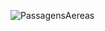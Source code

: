 ![PassagensAereas](https://user-images.githubusercontent.com/93839166/186950928-ceaa7aa1-4a2a-499b-b4fa-92ae6d4a2c3a.jpg)
